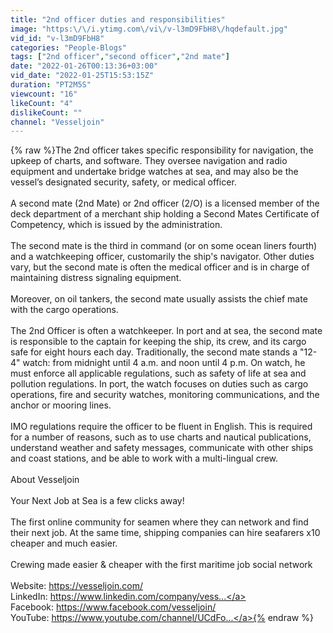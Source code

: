 ```yaml
---
title: "2nd officer duties and responsibilities"
image: "https:\/\/i.ytimg.com\/vi\/v-l3mD9FbH8\/hqdefault.jpg"
vid_id: "v-l3mD9FbH8"
categories: "People-Blogs"
tags: ["2nd officer","second officer","2nd mate"]
date: "2022-01-26T00:13:36+03:00"
vid_date: "2022-01-25T15:53:15Z"
duration: "PT2M5S"
viewcount: "16"
likeCount: "4"
dislikeCount: ""
channel: "Vesseljoin"
---
```

{% raw %}The 2nd officer takes specific responsibility for navigation, the upkeep of charts, and software. They oversee navigation and radio equipment and undertake bridge watches at sea, and may also be the vessel’s designated security, safety, or medical officer. <br /><br />A second mate (2nd Mate) or 2nd officer (2/O) is a licensed member of the deck department of a merchant ship holding a Second Mates Certificate of Competency, which is issued by the administration. <br /><br />The second mate is the third in command (or on some ocean liners fourth) and a watchkeeping officer, customarily the ship's navigator. Other duties vary, but the second mate is often the medical officer and is in charge of maintaining distress signaling equipment. <br /><br />Moreover, on oil tankers, the second mate usually assists the chief mate with the cargo operations.<br /><br />The 2nd Officer is often a watchkeeper. In port and at sea, the second mate is responsible to the captain for keeping the ship, its crew, and its cargo safe for eight hours each day. Traditionally, the second mate stands a &quot;12-4&quot; watch: from midnight until 4 a.m. and noon until 4 p.m. On watch, he must enforce all applicable regulations, such as safety of life at sea and pollution regulations. In port, the watch focuses on duties such as cargo operations, fire and security watches, monitoring communications, and the anchor or mooring lines.<br /><br />IMO regulations require the officer to be fluent in English. This is required for a number of reasons, such as to use charts and nautical publications, understand weather and safety messages, communicate with other ships and coast stations, and be able to work with a multi-lingual crew.<br /><br />About Vesseljoin <br /><br />Your Next Job at Sea is a few clicks away!<br /><br />The first online community for seamen where they can network and find their next job. At the same time, shipping companies can hire seafarers x10 cheaper and much easier.<br /><br />Crewing made easier &amp; cheaper with the first maritime job social network<br /><br />Website: <a rel="nofollow" target="blank" href="https://vesseljoin.com/">https://vesseljoin.com/</a><br />LinkedIn: <a rel="nofollow" target="blank" href="https://www.linkedin.com/company/vess...">https://www.linkedin.com/company/vess...</a><br />Facebook: <a rel="nofollow" target="blank" href="https://www.facebook.com/vesseljoin/">https://www.facebook.com/vesseljoin/</a><br />YouTube: <a rel="nofollow" target="blank" href="https://www.youtube.com/channel/UCdFo...">https://www.youtube.com/channel/UCdFo...</a>{% endraw %}
